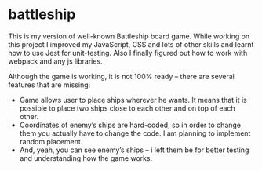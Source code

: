 # battleship

This is my version of well-known Battleship board game. While working on this project I improved my JavaScript, CSS and lots of other skills and learnt how to use Jest for unit-testing. Also I finally figured out how to work with webpack and any js libraries. 

Although the game is working, it is not 100% ready – there are several features that are missing:
- Game allows user to place ships wherever he wants. It means that it is possible to place two ships close to each other and on top of each other.
- Coordinates of enemy’s ships are hard-coded, so in order to change them you actually have to change the code. I am planning to implement random placement. 
- And, yeah, you can see enemy’s ships – i left them be for better testing and understanding how the game works.

